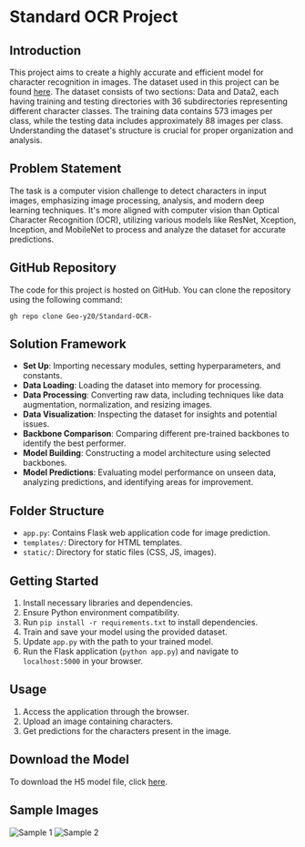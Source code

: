 <!DOCTYPE html>
<html lang="en">
<head>
    <meta charset="UTF-8">
</head>
<body>
    <h1>Standard OCR Project</h1>

  <h2>Introduction</h2>
    <p>This project aims to create a highly accurate and efficient model for character recognition in images. The dataset used in this project can be found <a href="https://www.kaggle.com/datasets/preatcher/standard-ocr-dataset">here</a>. The dataset consists of two sections: Data and Data2, each having training and testing directories with 36 subdirectories representing different character classes. The training data contains 573 images per class, while the testing data includes approximately 88 images per class. Understanding the dataset's structure is crucial for proper organization and analysis.</p>

  <h2>Problem Statement</h2>
    <p>The task is a computer vision challenge to detect characters in input images, emphasizing image processing, analysis, and modern deep learning techniques. It's more aligned with computer vision than Optical Character Recognition (OCR), utilizing various models like ResNet, Xception, Inception, and MobileNet to process and analyze the dataset for accurate predictions.</p>

  <h2>GitHub Repository</h2>
    <p>The code for this project is hosted on GitHub. You can clone the repository using the following command:</p>
    <pre><code>gh repo clone Geo-y20/Standard-OCR- </code></pre>

  <h2>Solution Framework</h2>
    <ul>
        <li><strong>Set Up</strong>: Importing necessary modules, setting hyperparameters, and constants.</li>
        <li><strong>Data Loading</strong>: Loading the dataset into memory for processing.</li>
        <li><strong>Data Processing</strong>: Converting raw data, including techniques like data augmentation, normalization, and resizing images.</li>
        <li><strong>Data Visualization</strong>: Inspecting the dataset for insights and potential issues.</li>
        <li><strong>Backbone Comparison</strong>: Comparing different pre-trained backbones to identify the best performer.</li>
        <li><strong>Model Building</strong>: Constructing a model architecture using selected backbones.</li>
        <li><strong>Model Predictions</strong>: Evaluating model performance on unseen data, analyzing predictions, and identifying areas for improvement.</li>
    </ul>

  <h2>Folder Structure</h2>
    <ul>
        <li><code>app.py</code>: Contains Flask web application code for image prediction.</li>
        <li><code>templates/</code>: Directory for HTML templates.</li>
        <li><code>static/</code>: Directory for static files (CSS, JS, images).</li>
    </ul>

  <h2>Getting Started</h2>
    <ol>
        <li>Install necessary libraries and dependencies.</li>
        <li>Ensure Python environment compatibility.</li>
        <li>Run <code>pip install -r requirements.txt</code> to install dependencies.</li>
        <li>Train and save your model using the provided dataset.</li>
        <li>Update <code>app.py</code> with the path to your trained model.</li>
        <li>Run the Flask application (<code>python app.py</code>) and navigate to <code>localhost:5000</code> in your browser.</li>
    </ol>

  <h2>Usage</h2>
    <ol>
        <li>Access the application through the browser.</li>
        <li>Upload an image containing characters.</li>
        <li>Get predictions for the characters present in the image.</li>
    </ol>

  <h2>Download the Model</h2>
    <p>To download the H5 model file, click <a href="https://drive.google.com/file/d/1RlZ0oqee9UgcBOi5w07dTNKwsJ8nOaD1/view?usp=sharing">here</a>.</p>

  <h2>Sample Images</h2>
    <p>
      <img src="https://drive.google.com/uc?export=view&id=1MzsL6GlmHYlLxPBp8vJ1VMuzp_URVfQF" alt="Sample 1">
      <img src="https://drive.google.com/uc?export=view&id=1APZ0ElDgxUzDTL36ovjwbZmSL3fWxUVt" alt="Sample 2">
    </p>
</body>
</html>
